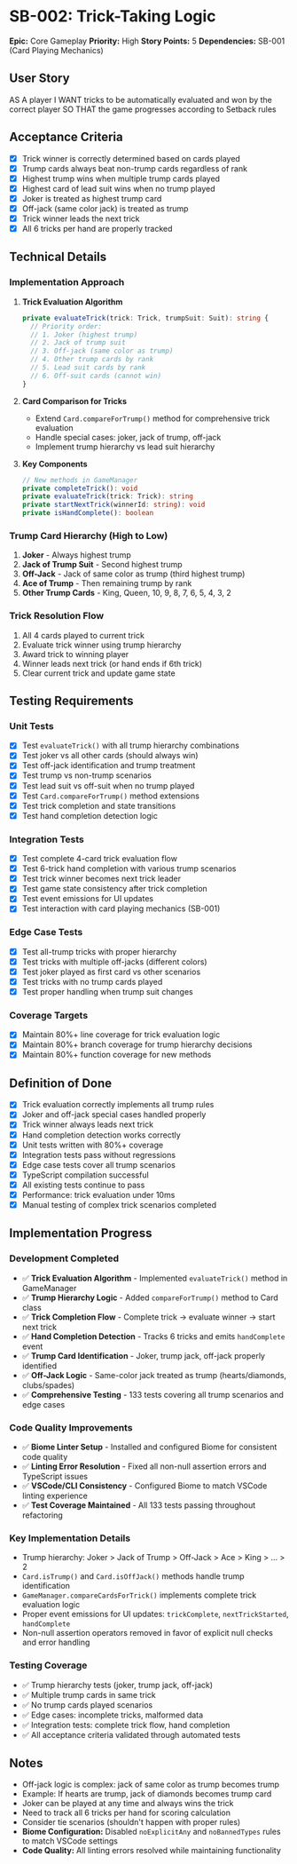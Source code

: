 # SB-002: Trick-Taking Logic

**Epic:** Core Gameplay
**Priority:** High
**Story Points:** 5
**Dependencies:** SB-001 (Card Playing Mechanics)

## User Story

AS A player
I WANT tricks to be automatically evaluated and won by the correct player
SO THAT the game progresses according to Setback rules

## Acceptance Criteria

- [x] Trick winner is correctly determined based on cards played
- [x] Trump cards always beat non-trump cards regardless of rank
- [x] Highest trump wins when multiple trump cards played
- [x] Highest card of lead suit wins when no trump played
- [x] Joker is treated as highest trump card
- [x] Off-jack (same color jack) is treated as trump
- [x] Trick winner leads the next trick
- [x] All 6 tricks per hand are properly tracked

## Technical Details

### Implementation Approach

1. **Trick Evaluation Algorithm**

   ```typescript
   private evaluateTrick(trick: Trick, trumpSuit: Suit): string {
     // Priority order:
     // 1. Joker (highest trump)
     // 2. Jack of trump suit
     // 3. Off-jack (same color as trump)
     // 4. Other trump cards by rank
     // 5. Lead suit cards by rank
     // 6. Off-suit cards (cannot win)
   }
   ```

2. **Card Comparison for Tricks**
   - Extend `Card.compareForTrump()` method for comprehensive trick evaluation
   - Handle special cases: joker, jack of trump, off-jack
   - Implement trump hierarchy vs lead suit hierarchy

3. **Key Components**

   ```typescript
   // New methods in GameManager
   private completeTrick(): void
   private evaluateTrick(trick: Trick): string
   private startNextTrick(winnerId: string): void
   private isHandComplete(): boolean
   ```

### Trump Card Hierarchy (High to Low)

1. **Joker** - Always highest trump
2. **Jack of Trump Suit** - Second highest trump
3. **Off-Jack** - Jack of same color as trump (third highest trump)
4. **Ace of Trump** - Then remaining trump by rank
5. **Other Trump Cards** - King, Queen, 10, 9, 8, 7, 6, 5, 4, 3, 2

### Trick Resolution Flow

1. All 4 cards played to current trick
2. Evaluate trick winner using trump hierarchy
3. Award trick to winning player
4. Winner leads next trick (or hand ends if 6th trick)
5. Clear current trick and update game state

## Testing Requirements

### Unit Tests

- [x] Test `evaluateTrick()` with all trump hierarchy combinations
- [x] Test joker vs all other cards (should always win)
- [x] Test off-jack identification and trump treatment
- [x] Test trump vs non-trump scenarios
- [x] Test lead suit vs off-suit when no trump played
- [x] Test `Card.compareForTrump()` method extensions
- [x] Test trick completion and state transitions
- [x] Test hand completion detection logic

### Integration Tests

- [x] Test complete 4-card trick evaluation flow
- [x] Test 6-trick hand completion with various trump scenarios
- [x] Test trick winner becomes next trick leader
- [x] Test game state consistency after trick completion
- [x] Test event emissions for UI updates
- [x] Test interaction with card playing mechanics (SB-001)

### Edge Case Tests

- [x] Test all-trump tricks with proper hierarchy
- [x] Test tricks with multiple off-jacks (different colors)
- [x] Test joker played as first card vs other scenarios
- [x] Test tricks with no trump cards played
- [x] Test proper handling when trump suit changes

### Coverage Targets

- [x] Maintain 80%+ line coverage for trick evaluation logic
- [x] Maintain 80%+ branch coverage for trump hierarchy decisions
- [x] Maintain 80%+ function coverage for new methods

## Definition of Done

- [x] Trick evaluation correctly implements all trump rules
- [x] Joker and off-jack special cases handled properly
- [x] Trick winner always leads next trick
- [x] Hand completion detection works correctly
- [x] Unit tests written with 80%+ coverage
- [x] Integration tests pass without regressions
- [x] Edge case tests cover all trump scenarios
- [x] TypeScript compilation successful
- [x] All existing tests continue to pass
- [x] Performance: trick evaluation under 10ms
- [x] Manual testing of complex trick scenarios completed

## Implementation Progress

### Development Completed

- ✅ **Trick Evaluation Algorithm** - Implemented `evaluateTrick()` method in GameManager
- ✅ **Trump Hierarchy Logic** - Added `compareForTrump()` method to Card class
- ✅ **Trick Completion Flow** - Complete trick → evaluate winner → start next trick
- ✅ **Hand Completion Detection** - Tracks 6 tricks and emits `handComplete` event
- ✅ **Trump Card Identification** - Joker, trump jack, off-jack properly identified
- ✅ **Off-Jack Logic** - Same-color jack treated as trump (hearts/diamonds, clubs/spades)
- ✅ **Comprehensive Testing** - 133 tests covering all trump scenarios and edge cases

### Code Quality Improvements

- ✅ **Biome Linter Setup** - Installed and configured Biome for consistent code quality
- ✅ **Linting Error Resolution** - Fixed all non-null assertion errors and TypeScript issues
- ✅ **VSCode/CLI Consistency** - Configured Biome to match VSCode linting experience
- ✅ **Test Coverage Maintained** - All 133 tests passing throughout refactoring

### Key Implementation Details

- Trump hierarchy: Joker > Jack of Trump > Off-Jack > Ace > King > ... > 2
- `Card.isTrump()` and `Card.isOffJack()` methods handle trump identification
- `GameManager.compareCardsForTrick()` implements complete trick evaluation logic
- Proper event emissions for UI updates: `trickComplete`, `nextTrickStarted`, `handComplete`
- Non-null assertion operators removed in favor of explicit null checks and error handling

### Testing Coverage

- ✅ Trump hierarchy tests (joker, trump jack, off-jack)
- ✅ Multiple trump cards in same trick
- ✅ No trump cards played scenarios
- ✅ Edge cases: incomplete tricks, malformed data
- ✅ Integration tests: complete trick flow, hand completion
- ✅ All acceptance criteria validated through automated tests

## Notes

- Off-jack logic is complex: jack of same color as trump becomes trump
- Example: If hearts are trump, jack of diamonds becomes trump card
- Joker can be played at any time and always wins the trick
- Need to track all 6 tricks per hand for scoring calculation
- Consider tie scenarios (shouldn't happen with proper rules)
- **Biome Configuration:** Disabled `noExplicitAny` and `noBannedTypes` rules to match VSCode settings
- **Code Quality:** All linting errors resolved while maintaining functionality
